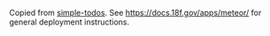 Copied from [simple-todos](https://github.com/meteor/simple-todos/tree/b5957208d50a064a4a22780c7ef76259691b2c7a). See https://docs.18f.gov/apps/meteor/ for general deployment instructions.

